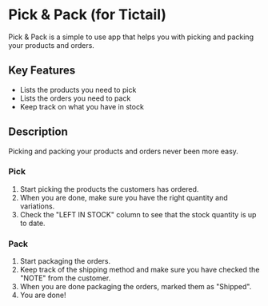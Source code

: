# Pick &  Pack (for Tictail)
Pick & Pack is a simple to use app that helps you with picking and packing your products and orders.

## Key Features
* Lists the products you need to pick
* Lists the orders you need to pack
* Keep track on what you have in stock

## Description
Picking and packing your products and orders never been more easy.

### Pick
1. Start picking the products the customers has ordered.
2. When you are done, make sure you have the right quantity and variations.
3. Check the "LEFT IN STOCK" column to see that the stock quantity is up to date.

### Pack
1. Start packaging the orders.
2. Keep track of the shipping method and make sure you have checked the "NOTE" from the customer.
3. When you are done packaging the orders, marked them as "Shipped".
4. You are done!

